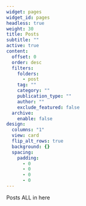 ```yaml
---
widget: pages
widget_id: pages
headless: true
weight: 30
title: Posts
subtitle: ""
active: true
content:
  offset: 0
  order: desc
  filters:
    folders:
      - post
    tag: ""
    category: ""
    publication_type: ""
    author: ""
    exclude_featured: false
  archive:
    enable: false
design:
  columns: "1"
  view: card
  flip_alt_rows: true
  background: {}
  spacing:
    padding:
      - 0
      - 0
      - 0
      - 0
---
```

Posts ALL in here